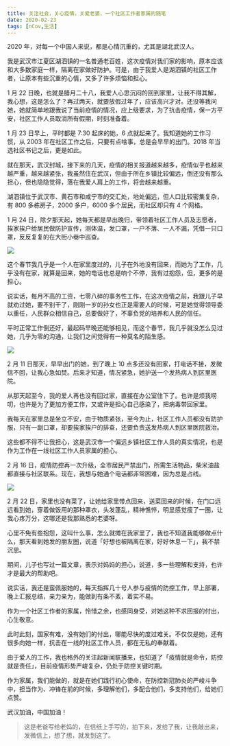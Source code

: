 ```yaml
---
title: 关注社会，关心疫情，关爱老婆，一个社区工作者家属的随笔
date: 2020-02-23
tags: [nCov,生活]
---
```


2020 年，对每一个中国人来说，都是心情沉重的，尤其是湖北武汉人。

我是武汉市江夏区湖泗镇的一名普通老百姓，这次疫情对我们家的影响，原本应该和大多数家庭一样，隔离在家做好防护。可是，由于我爱人是湖泗镇的社区工作者，让原本有些沉重的心情，又多了许多烦恼和担心。

1 月 22 日晚，也就是腊月二十八，我爱人心思沉闷的回到家里，让我不得其解，我心想，这是怎么了？再过两天，就要放假过年了，应该高兴才对。还没等我问她，她就简单地跟我说了当前疫情的情况，应上级要求，为了抗击疫情，保一方平安，社区工作人员取消所有假期，时刻准备着。

1 月 23 日早上，平时都是 7:30 起床的她，6 点就起来了。我知道她的工作习惯，从 2003 年在社区工作之后，只要有点啥事，总是会早早的出门。2018 年当选社区书记之后，更是如此。

就在那天，武汉封城，接下来的几天，疫情的相关报道越来越多，疫情似乎也越来越严重，越来越紧张，我虽然住在武汉，但由于所在乡镇比较偏远，倒还没有那么担心，但也隐隐觉得，落在我爱人肩上的工作，将会越来越重。

湖泗镇位于武汉市、黄石市和咸宁市的交汇处，地处偏远，但人口比较密集复杂，有 800 多栋房子，2000 多户，6000 多个居民，而社区却只有 4 个网格。

1 月 24 日，除夕那天起，她每天都是早出晚归，带领着社区工作人员及志愿者，挨家挨户给居民做防护宣传，测体温，发口罩，一户不落、一人不漏，凭借一只口罩，反反复复的在大街小巷中巡查。

![](/image/about_life/测体温.JPG)

这个春节我几乎是一个人在家里度过的，儿子在外地没有回来，而她为了工作，几乎没有在家，就算是回来，她的电话也总是响个不停，我有过抱怨，但，更多的是担心。

说实话，每月不高的工资，七零八碎的事务性工作，在这次疫情之前，我跟儿子早就劝过她，要不别干了，刚刚一岁的孙女也正是需要人的时候，可是她觉得领导委以重任，人民群众相信自己，总要做好了，不辜负党的培养和人民的信任。

平时正常工作倒还好，最起码早晚还能够相见，而这个春节，我几乎就没怎么见过她，几乎为零的沟通，让我们之间觉得有一种莫名的陌生感。

![](/image/about_life/巡检.JPG)

2 月 11 日那天，早早出门的她，到了晚上 10 点多还没有回家，打电话不接，发微信不回，让我心急如焚。后来才知道，情况紧急，她护送一个发热病人到区里医院。

从那天起至今，我的爱人再也没有回过家，直接在办公室住下了。也许是烦我唠叨，也许是为了更加方便工作，又或许是担心自己感染了，把病毒带回家里。

我每天在家里总是坐立不安，由于物质紧张，至今为止，社区工作人员都没有防护服，只有一副口罩，却要挨家挨户的排查，还要负责送发热病人到区里医院救治。

这些都不得不让我担心，这是武汉市一个偏远乡镇社区工作人员的真实情况，也是作为工作在一线社区工作人员家属的担心。

2 月 16 日，疫情防控再一次升级，全市居民严禁出门，所需生活物品，柴米油盐都直接与社区联系。现在，我想与她通个电话都非常困难，因为总是占线。

![](/image/about_life/发物资.JPG)

2 月 22 日，家里也没有菜了，让她给家里带点回来，送菜回来的时候，在门口远远看到她，穿着做饭用的那种罩衣，头发蓬乱，精神憔悴，明显感觉瘦了一圈，让我心疼万分，这哪还是我那熟悉的老婆呀。

心里不免有些抱怨，这叫什么事，怎么就摊在我家里了，我也不知道我能够做点什么，那天看到她发的朋友圈，说道「好想也被隔离在家，好好休息一下」，我不禁沉思。

期间，儿子也写过一篇文章，表示对妈妈的担心，说道，多一些理解和支持，也许才是最大的帮助吧。

说实话，我还是蛮佩服她的，每天指挥几十号人参与疫情的防控工作，早上部署，晚上汇报总结，亲力亲为，能做到有条不紊，着实不易。

作为一个社区工作者的家属，怜惜之余，也感同身受，对她这种不求回报的付出，心生敬意。

此时此刻，国家有难，没有她们的付出，哪能尽快的度过难关。不仅仅是她，还有很多向她一样，抗击在一线的社区工作人员，都在无私的奉献着。

由于爱人的工作，我也格外的关注起新闻联播来，也知道了「疫情就是命令，防控就是责任」，目前疫情形势严峻复杂，仍处于防控关键时期。

作为家属，我们能做的，就是在她们践行初心使命，在防控新冠肺炎的严峻斗争中，担当作为、冲锋在前的时候，多理解他们，多配合他们，多支持他们，给她们点赞。

武汉加油，中国加油！

> 这是老爸写给老妈的，在信纸上手写的，拍下来，发给了我，让我敲出来，发微信上，想了想，就发到这了。